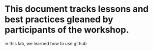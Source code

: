 # This document tracks lessons and best practices gleaned by participants of the workshop.

in this lab, we learned how to use github
